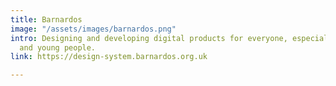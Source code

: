 ```yaml
---
title: Barnardos
image: "/assets/images/barnardos.png"
intro: Designing and developing digital products for everyone, especially children
  and young people.
link: https://design-system.barnardos.org.uk

---
```


